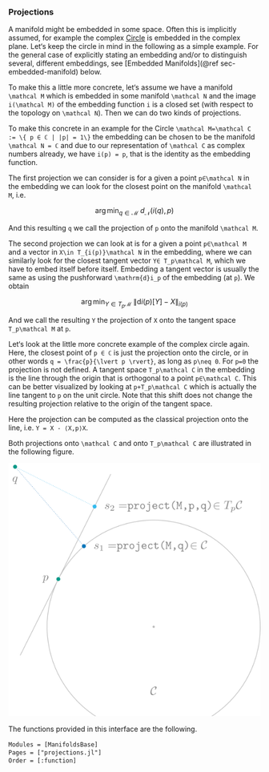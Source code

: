 ### Projections

A manifold might be embedded in some space.
Often this is implicitly assumed, for example the complex [Circle](https://juliamanifolds.github.io/Manifolds.jl/latest/manifolds/circle.html) is embedded in the complex plane.
Let‘s keep the circle in mind in the following as a simple example.
For the general case of explicitly stating an embedding and/or to distinguish several, different embeddings, see [Embedded Manifolds](@ref sec-embedded-manifold) below.

To make this a little more concrete, let‘s assume we have a manifold ``\mathcal M`` which is embedded in some manifold ``\mathcal N`` and the image ``i(\mathcal M)`` of the embedding function ``i`` is a closed set (with respect to the topology on ``\mathcal N``).
Then we can do two kinds of projections.

To make this concrete in an example for the Circle ``\mathcal M=\mathcal C := \{ p ∈ ℂ | |p| = 1\}``
the embedding can be chosen to be the manifold ``\mathcal N = ℂ`` and due to our representation of ``\mathcal C`` as complex numbers already, we have ``i(p) = p``, that is the identity as the embedding function.

The first projection we can consider is for a given a point ``p∈\mathcal N`` in the embedding we can look for the closest point on the manifold ``\mathcal M``, i.e.

```math
  \operatorname*{arg\,min}_{q\in \mathcal M}\ d_{\mathcal N}(i(q),p)
```

And this resulting ``q`` we call the projection of ``p`` onto the manifold ``\mathcal M``.

The second projection we can look at is for a given a point ``p∈\mathcal M`` and a vector in ``X\in T_{i(p)}\mathcal N`` in the embedding,
where we can similarly look for the closest tangent vector ``Y∈ T_p\mathcal M``, which we have to embed itself before itself.
Embedding a tangent vector is usually the same as using the pushforward ``\mathrm{d}i_p`` of the embedding (at ``p``).
We obtain

```math
  \operatorname*{arg\,min}_{Y\in T_p\mathcal M}\ \bigl\lVert \mathrm{d}i(p)[Y] - X \bigr\rVert_{i(p)}
```

And we call the resulting ``Y`` the projection of ``X`` onto the tangent space ``T_p\mathcal M`` at ``p``.

Let‘s look at the little more concrete example of the complex circle again.
Here, the closest point of ``p ∈ ℂ`` is just the projection onto the circle, or in other words ``q = \frac{p}{\lvert p \rvert}``, as long as ``p\neq 0``. For ``p=0`` the projection is not defined.
A tangent space ``T_p\mathcal C`` in the embedding is the line through the origin that is orthogonal to a point ``p∈\mathcal C``.
This can be better visualized by looking at ``p+T_p\mathcal C`` which is actually the line tangent to ``p`` on the unit circle.
Note that this shift does not change the resulting projection relative to the origin of the tangent space.

Here the projection can be computed as the classical projection onto the line, i.e.  ``Y = X - ⟨X,p⟩X``.

Both projections onto ``\mathcal C`` and onto ``T_p\mathcal C`` are illustrated in the following figure.

![An example illustrating the two kinds of projections on the Circle.](assets/images/projection_illustration_600.png)

The functions provided in this interface are the following.

```@autodocs
Modules = [ManifoldsBase]
Pages = ["projections.jl"]
Order = [:function]
```

